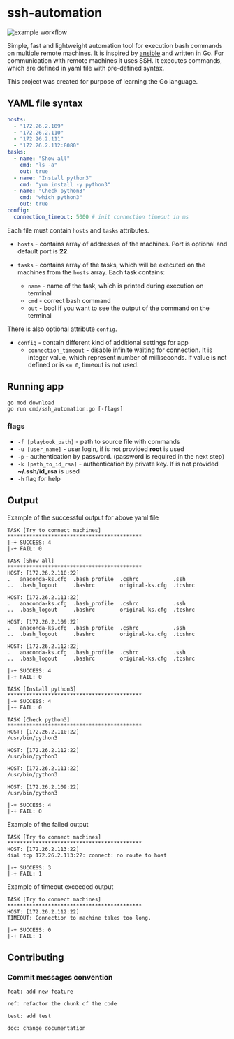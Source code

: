 # ssh-automation

![example workflow](https://github.com/PatrikValo/ssh-automation/actions/workflows/testing.yaml/badge.svg)

Simple, fast and lightweight automation tool for execution bash commands on multiple remote machines. It is inspired
by [ansible](https://github.com/ansible/ansible) and written in Go. For communication with remote machines it uses SSH.
It executes commands, which are defined in yaml file with pre-defined syntax.

This project was created for purpose of learning the Go language.

## YAML file syntax

```yaml
hosts:
  - "172.26.2.109"
  - "172.26.2.110"
  - "172.26.2.111"
  - "172.26.2.112:8080"
tasks:
  - name: "Show all"
    cmd: "ls -a"
    out: true
  - name: "Install python3"
    cmd: "yum install -y python3"
  - name: "Check python3"
    cmd: "which python3"
    out: true
config:
  connection_timeout: 5000 # init connection timeout in ms
```

Each file must contain `hosts` and `tasks` attributes.

- `hosts` - contains array of addresses of the machines. Port is optional and default port is **22**.

- `tasks` - contains array of the tasks, which will be executed on the machines from the `hosts` array. Each task
  contains:
  - `name` - name of the task, which is printed during execution on terminal
  - `cmd` - correct bash command
  - `out` - bool if you want to see the output of the command on the terminal

There is also optional attribute `config`.

- `config` - contain different kind of additional settings for app
  - `connection_timeout` - disable infinite waiting for connection. It is
    integer value, which represent number of milliseconds. If value is not defined
    or is `<= 0`, timeout is not used.

## Running app

```shell
go mod download
go run cmd/ssh_automation.go [-flags]
```

### flags

- `-f [playbook_path]` - path to source file with commands
- `-u [user_name]` - user login, if is not provided **root** is used
- `-p` - authentication by password. (password is required in the next step)
- `-k [path_to_id_rsa]` - authentication by private key. If is not provided **~/.ssh/id_rsa** is used
- `-h` flag for help

## Output

Example of the successful output for above yaml file

```shell
TASK [Try to connect machines]
*******************************************
|-+ SUCCESS: 4
|-+ FAIL: 0

TASK [Show all]
*******************************************
HOST: [172.26.2.110:22]
.   anaconda-ks.cfg  .bash_profile  .cshrc           .ssh
..  .bash_logout     .bashrc        original-ks.cfg  .tcshrc

HOST: [172.26.2.111:22]
.   anaconda-ks.cfg  .bash_profile  .cshrc           .ssh
..  .bash_logout     .bashrc        original-ks.cfg  .tcshrc

HOST: [172.26.2.109:22]
.   anaconda-ks.cfg  .bash_profile  .cshrc           .ssh
..  .bash_logout     .bashrc        original-ks.cfg  .tcshrc

HOST: [172.26.2.112:22]
.   anaconda-ks.cfg  .bash_profile  .cshrc           .ssh
..  .bash_logout     .bashrc        original-ks.cfg  .tcshrc

|-+ SUCCESS: 4
|-+ FAIL: 0

TASK [Install python3]
*******************************************
|-+ SUCCESS: 4
|-+ FAIL: 0

TASK [Check python3]
*******************************************
HOST: [172.26.2.110:22]
/usr/bin/python3

HOST: [172.26.2.112:22]
/usr/bin/python3

HOST: [172.26.2.111:22]
/usr/bin/python3

HOST: [172.26.2.109:22]
/usr/bin/python3

|-+ SUCCESS: 4
|-+ FAIL: 0
```

Example of the failed output

```shell
TASK [Try to connect machines]
*******************************************
HOST: [172.26.2.113:22]
dial tcp 172.26.2.113:22: connect: no route to host

|-+ SUCCESS: 3
|-+ FAIL: 1
```

Example of timeout exceeded output

```shell
TASK [Try to connect machines]
*******************************************
HOST: [172.26.2.112:22]
TIMEOUT: Connection to machine takes too long.

|-+ SUCCESS: 0
|-+ FAIL: 1
```

## Contributing

### Commit messages convention

`feat: add new feature`

`ref: refactor the chunk of the code`

`test: add test`

`doc: change documentation`
